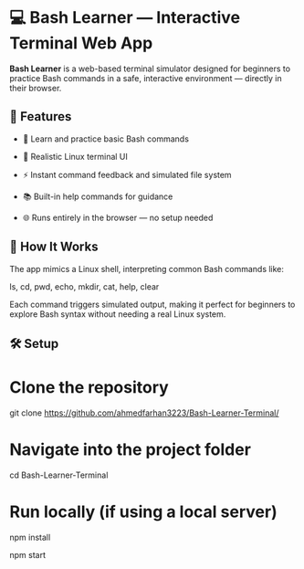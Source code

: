 # 💻 Bash Learner — Interactive Terminal Web App

**Bash Learner** is a web-based terminal simulator designed for beginners to practice Bash commands in a safe, interactive environment — directly in their browser.

## 🚀 Features

- 🧠 Learn and practice basic Bash commands

- 💬 Realistic Linux terminal UI

- ⚡ Instant command feedback and simulated file system

- 📚 Built-in help commands for guidance

- 🌐 Runs entirely in the browser — no setup needed

## 🧠 How It Works

The app mimics a Linux shell, interpreting common Bash commands like:

ls, cd, pwd, echo, mkdir, cat, help, clear

Each command triggers simulated output, making it perfect for beginners to explore Bash syntax without needing a real Linux system.

## 🛠️ Setup

# Clone the repository

git clone https://github.com/ahmedfarhan3223/Bash-Learner-Terminal/

# Navigate into the project folder

cd Bash-Learner-Terminal

# Run locally (if using a local server)

npm install

npm start
